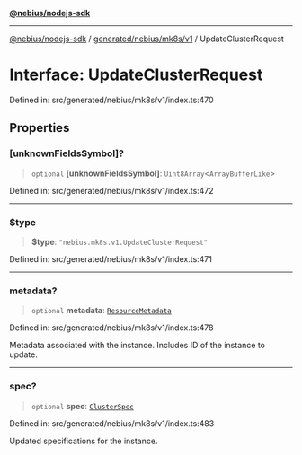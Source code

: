 [**@nebius/nodejs-sdk**](../../../../../README.md)

---

[@nebius/nodejs-sdk](../../../../../README.md) / [generated/nebius/mk8s/v1](../README.md) / UpdateClusterRequest

# Interface: UpdateClusterRequest

Defined in: src/generated/nebius/mk8s/v1/index.ts:470

## Properties

### \[unknownFieldsSymbol\]?

> `optional` **\[unknownFieldsSymbol\]**: `Uint8Array`\<`ArrayBufferLike`\>

Defined in: src/generated/nebius/mk8s/v1/index.ts:472

---

### $type

> **$type**: `"nebius.mk8s.v1.UpdateClusterRequest"`

Defined in: src/generated/nebius/mk8s/v1/index.ts:471

---

### metadata?

> `optional` **metadata**: [`ResourceMetadata`](../../../common/v1/interfaces/ResourceMetadata.md)

Defined in: src/generated/nebius/mk8s/v1/index.ts:478

Metadata associated with the instance.
Includes ID of the instance to update.

---

### spec?

> `optional` **spec**: [`ClusterSpec`](ClusterSpec.md)

Defined in: src/generated/nebius/mk8s/v1/index.ts:483

Updated specifications for the instance.
